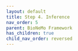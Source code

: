 ```yaml
---
layout: default
title: Step 4. Inference
nav_order: 5
parent: BioNeMo Framework
has_children: true
child_nav_order: reversed
---
```

